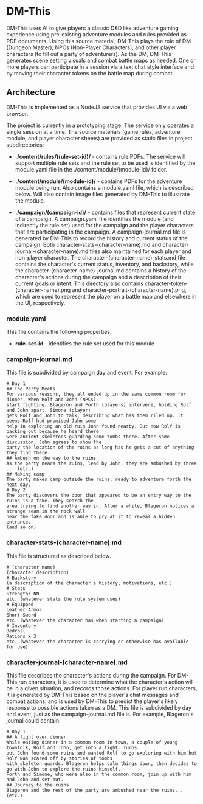 # DM-This

DM-This uses AI to give players a classic D&D like adventure gaming experience using pre-existing adventure modules and
rules provided as PDF documents. Using this source material, DM-This plays the role of DM (Dungeon Master), NPCs
(Non-Player Characters), and other player characters (to fill out a party of adventurers). As the DM, DM-This generates
scene setting visuals and combat battle maps as needed. One or more players can participate in a session via a text chat
style interface and by moving their character tokens on the battle map during combat.

## Architecture

DM-This is implemented as a NodeJS service that provides UI via a web browser. 

The project is currently in a prototyping stage. The service only operates a single session at a time. The source
materials (game rules, adventure module, and player character sheets) are provided as static files in project
subdirectories:

* **./content/rules/(rule-set-id)/** - contains rule PDFs. The service will support multiple rule sets and the rule
  set to be used is identified by the module.yaml file in the ./content/module/(module-id)/ folder.

* **./content/module/(module-id)/** - contains PDFs for the adventure module being run. Also contains a module.yaml file,
  which is described below. Will also contain image files generated by DM-This to illustrate the module.

* **./campaign/(campaign-id)/** - contains files that represent current state of a campaign. A campaign.yaml file
  identifies the module (and indirectly the rule set) used for the campaign and the player characters that are
  participating in the campaign. A campaign-journal.md file is generated by DM-This to record the history and current
  status of the campaign. Both character-stats-(character-name).md and character-journal-(character-name).md files also
  maintained for each player and non-player character. The character-(character-name)-stats.md file contains the
  character's current status, inventory, and backstory, while the character-(character-name)-journal.md contains a
  history of the character's actions during the campaign and a description of their current goals or intent. This
  directory also contains character-token-(character-name).png and character-portrait-(character-name).png, which are
  used to represent the player on a battle map and elsewhere in the UI, respectively.

### module.yaml

This file contains the following properties:

* **rule-set-id** - identifies the rule set used for this module

### campaign-journal.md

This file is subdivided by campaign day and event. For example:

    # Day 1
    ## The Party Meets
    For various reasons, they all ended up in the same common room for dinner. When Rolf and John (NPCs)
    start fighting, Blageron and Forth (players) intervene, holding Rolf and John apart. Simone (player)
    gets Rolf and John to talk, describing what has them riled up. It seems Rolf had promised John some
    help in exploring an old ruin John found nearby. But now Rolf is backing out because he heard there
    were ancient skeletons guarding some tombs there. After some discussion, John agrees to show the 
    party the location of the ruins as long has he gets a cut of anything they find there.
    ## Ambush on the way to the ruins
    As the party nears the ruins, lead by John, they are ambushed by three ... (etc.)
    ## Making camp
    The party makes camp outside the ruins, ready to adventure forth the next day.
    # Day 2
    The party discovers the door that appeared to be an entry way to the ruins is a fake. They search the
    area trying to find another way in. After a while, Blageron notices a strange seam in the rock wall
    near the fake door and is able to pry at it to reveal a hidden entrance.
    (and so on)

### character-stats-(character-name).md

This file is structured as described below. 

    # (character name)
    (character description)
    # Backstory
    (a description of the character's history, motivations, etc.)
    # Stats
    Strength: NN
    etc. (whatever stats the rule system uses)
    # Equipped
    Leather Armor
    Short Sword
    etc. (whatever the character has when starting a campaign)
    # Inventory
    Bedroll
    Rations x 3
    etc. (whatever the character is carrying or otherwise has available for use)

### character-journal-(character-name).md

This file describes the character's actions during the campaign. For DM-This run characters, it is used to determine
what the character's action will be in a given situation, and records those actions. For player run characters, it is
generated by DM-This based on the player's chat messages and combat actions, and is used by DM-This to predict the
player's likely response to possible actions taken as a DM. This file is subdivided by day and event, just as the
campaign-journal.md file is. For example, Blageron's journal could contain:

    # Day 1
    ## A fight over dinner
    While eating dinner in a common room in town, a couple of young townfolk, Rolf and John, get into a fight. Turns
    out John found some ruins and wanted Rolf to go exploring with him but Rolf was scared off by stories of tombs 
    with skeleton guards. Blageron helps calm things down, then decides to go with John to explore the ruins himself. 
    Forth and Simone, who were also in the common room, join up with him and John and set out.
    ## Journey to the ruins
    Blageron and the rest of the party are ambushed near the ruins... (etc.)
